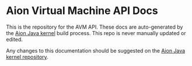 # Aion Virtual Machine API Docs

This is the repository for the AVM API. These docs are auto-generated by the [Aion Java kernel](https://github.com/aionnetwork/aion) build process. This repo is never manually updated or edited.

Any changes to this documentation should be suggested on the [Aion Java kernel repository](https://github.com/aionnetwork/aion).
